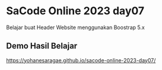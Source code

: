 # SaCode Online 2023 day07

Belajar buat Header Website menggunakan Boostrap 5.x

## Demo Hasil Belajar 
https://yohanesaragae.github.io/sacode-online-2023-day07/
